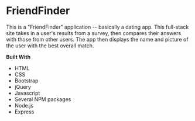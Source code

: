 # FriendFinder

This is a "FriendFinder" application -- basically a dating app. This full-stack site takes in a user's results from a survey, then compares their answers with those from other users. The app then displays the name and picture of the user with the best overall match.


**Built With**
- HTML
- CSS
- Bootstrap
- jQuery
- Javascript
- Several NPM packages
- Node.js
- Express

